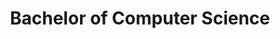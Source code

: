 ---
icon: fa-university
icon_type: icon
title: Bachelor of Computer Science
organization: University College of Northern Denmark
order_id: 4
period: 01/09/2018 - 15/06/2019
description: During the years I spend doing my Bachelor, we focused both on the practical asspects of software development as well as the more theoretical aspects of Computer Science, such as Discrete Mathematics and Syntax and Semantics. Further semesters focused on the proper etiquete and practice in writing a Research Paper as well as the development of large scale system development and system integration. The education culminated in a long-form internship that I took at Age of Space. It is spread in 7 years because I took 3 years off between AP and Top-Up to work full time in Copenhagen at JourneyXP.
---